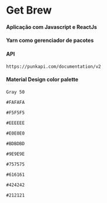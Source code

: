 # Get Brew

#### Aplicação com Javascript e ReactJs

#### Yarn como gerenciador de pacotes

#### API

    https://punkapi.com/documentation/v2

#### Material Design color palette


    Gray 50

    #FAFAFA

    #F5F5F5

    #EEEEEE

    #E0E0E0

    #BDBDBD

    #9E9E9E

    #757575

    #616161

    #424242

    #212121
